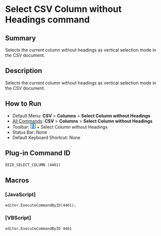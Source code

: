# Select CSV Column without Headings command

## Summary

Selects the current column without headings as vertical selection mode in the CSV document.

## Description

Selects the current column without headings as vertical selection mode in the CSV document.

## How to Run

- Default Menu: **CSV** \> **Columns** \> **Select Column without Headings**
- [All Commands](../tools/all_commands): **CSV** \> **Columns** \> **Select Column without Headings**
- Toolbar: ![](../../images/columns_separators.gif) \+ Select Column without Headings
- Status Bar: None
- Default Keyboard Shortcut: None

## Plug-in Command ID

```
EEID_SELECT_COLUMN (4461)
```

## Macros

### \[JavaScript\]

```
editor.ExecuteCommandByID(4461);
```

### \[VBScript\]

```
editor.ExecuteCommandByID 4461
```
